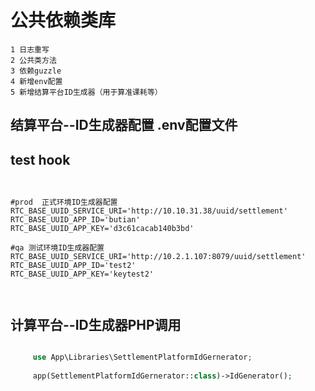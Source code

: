 # 公共依赖类库
    1 日志重写
    2 公共类方法
    3 依赖guzzle
    4 新增env配置
    5 新增结算平台ID生成器（用于算准课耗等）
    
## 结算平台--ID生成器配置 .env配置文件

## test hook
```dotenv


#prod  正式环境ID生成器配置
RTC_BASE_UUID_SERVICE_URI='http://10.10.31.38/uuid/settlement'
RTC_BASE_UUID_APP_ID='butian'
RTC_BASE_UUID_APP_KEY='d3c61cacab140b3bd'

#qa 测试环境ID生成器配置
RTC_BASE_UUID_SERVICE_URI='http://10.2.1.107:8079/uuid/settlement'
RTC_BASE_UUID_APP_ID='test2'
RTC_BASE_UUID_APP_KEY='keytest2'
    
    
```

## 计算平台--ID生成器PHP调用
```php

     use App\Libraries\SettlementPlatformIdGernerator;
     
     app(SettlementPlatformIdGernerator::class)->IdGenerator();
     
     
```
